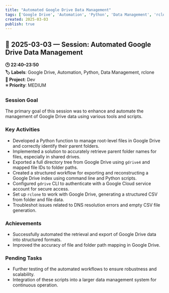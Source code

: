 ```yaml
---
title: "Automated Google Drive Data Management"
tags: ['Google Drive', 'Automation', 'Python', 'Data Management', 'rclone']
created: 2025-03-03
publish: true
---
```


## 📅 2025-03-03 — Session: Automated Google Drive Data Management

**🕒 22:40–23:50**  
**🏷️ Labels**: Google Drive, Automation, Python, Data Management, rclone  
**📂 Project**: Dev  
**⭐ Priority**: MEDIUM  


### Session Goal
The primary goal of this session was to enhance and automate the management of Google Drive data using various tools and scripts.

### Key Activities
- Developed a Python function to manage root-level files in Google Drive and correctly identify their parent folders.
- Implemented a solution to accurately retrieve parent folder names for files, especially in shared drives.
- Exported a full directory tree from Google Drive using `gdrive4` and mapped file IDs to folder paths.
- Created a structured workflow for exporting and reconstructing a Google Drive index using command line and Python scripts.
- Configured `gdrive` CLI to authenticate with a Google Cloud service account for secure access.
- Set up `rclone` to work with Google Drive, generating a structured CSV from folder and file data.
- Troubleshot issues related to DNS resolution errors and empty CSV file generation.

### Achievements
- Successfully automated the retrieval and export of Google Drive data into structured formats.
- Improved the accuracy of file and folder path mapping in Google Drive.

### Pending Tasks
- Further testing of the automated workflows to ensure robustness and scalability.
- Integration of these scripts into a larger data management system for continuous operation.
